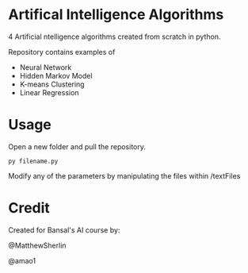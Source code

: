 # Artifical Intelligence Algorithms
4 Artificial ntelligence algorithms created from scratch in python.

Repository contains examples of

- Neural Network
- Hidden Markov Model
- K-means Clustering
- Linear Regression

# Usage
Open a new folder and pull the repository.
```
py filename.py
```
Modify any of the parameters by manipulating the files within /textFiles

# Credit
Created for Bansal's AI course by:


@MatthewSherlin

@amao1
